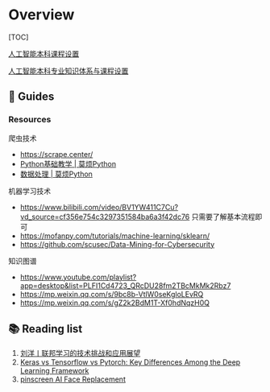 # Overview

[TOC]



[人工智能本科课程设置](https://blog.csdn.net/yalecaltech/article/details/117378537)

[人工智能本科专业知识体系与课程设置](https://www.cnblogs.com/TIMON123/p/16222362.html#/c/subject/p/16222362.html)



## 🦮 Guides
### Resources
爬虫技术

- https://scrape.center/
- [Python基础教学 | 莫烦Python](https://mofanpy.com/tutorials/python-basic/)
- [数据处理 | 莫烦Python](https://mofanpy.com/tutorials/data-manipulation/)

机器学习技术

- https://www.bilibili.com/video/BV1YW411C7Cu?vd_source=cf356e754c3297351584ba6a3f42dc76 只需要了解基本流程即可
- https://mofanpy.com/tutorials/machine-learning/sklearn/
-  https://github.com/scusec/Data-Mining-for-Cybersecurity

知识图谱

- https://www.youtube.com/playlist?app=desktop&list=PLFI1Cd4723_QRcDU28fm2TBcMkMk2Rbz7
- https://mp.weixin.qq.com/s/9bc8b-VtlW0seKgloLEvRQ
- https://mp.weixin.qq.com/s/gZ2k2BdM1T-Xf0hdNqzH0Q



## 📚 Reading list
1. [刘洋丨联邦学习的技术挑战和应用展望](https://air.tsinghua.edu.cn/info/1008/1312.htm)
2. [Keras vs Tensorflow vs Pytorch: Key Differences Among the Deep Learning Framework](https://www.simplilearn.com/keras-vs-tensorflow-vs-pytorch-article)
3. [pinscreen AI Face Replacement](https://www.pinscreen.com/facereplacement/)
